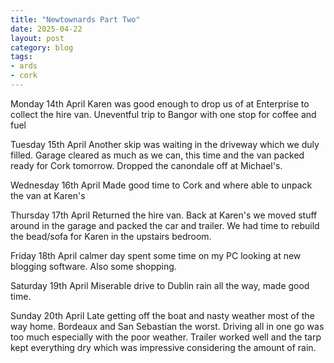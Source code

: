```yaml
---
title: "Newtownards Part Two"
date: 2025-04-22
layout: post
category: blog
tags:
- ards
- cork
---
```



Monday 14th April Karen was good enough to drop us of at
Enterprise to collect the hire van. Uneventful trip to Bangor with one stop for coffee and fuel
<!--more-->

Tuesday 15th April Another skip was waiting in the driveway which we duly filled. Garage cleared as much as we can, this time and the van packed ready for Cork tomorrow. Dropped the canondale off at Michael's.

Wednesday 16th April Made good time to Cork and where able to unpack the van at Karen's

Thursday 17th April Returned the hire van. Back at Karen's we moved stuff around in the garage and packed the car and trailer. We had time to rebuild the bead/sofa for Karen in the upstairs bedroom.

Friday 18th April calmer day spent some time on my PC looking at new blogging software. Also some shopping.

Saturday 19th April Miserable drive to Dublin rain all the way, made good time.

Sunday 20th April Late getting off the boat and nasty weather most of the way home. Bordeaux and San Sebastian the worst. Driving all in one go was too much especially with the poor weather. Trailer worked well and the tarp kept everything dry which was impressive considering the amount of rain.

